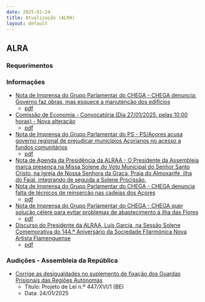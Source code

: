 ```yaml
---
date: 2025-01-24
title: Atualização (ALRA)
layout: default
---
```

## ALRA

### Requerimentos



### Informações

* [Nota de Imprensa do Grupo Parlamentar do CHEGA - CHEGA denuncia: Governo faz obras, mas esquece a manutenção dos edifícios](http://base.alra.pt:82/4DACTION/w_pesquisa_registo/8/21024)
  * [pdf](http://base.alra.pt:82/Doc_Noticias/NI21024.pdf)
* [Comissão de Economia - Convocatória (Dia 27/01/2025, pelas 10:00 horas) - Nova alteração](http://base.alra.pt:82/4DACTION/w_pesquisa_registo/8/21025)
  * [pdf](http://base.alra.pt:82/Doc_Noticias/NI21025.pdf)
* [Nota de Imprensa do Grupo Parlamentar do PS - PS/Açores acusa governo regional de prejudicar municípios Açorianos no acesso a fundos comunitários](http://base.alra.pt:82/4DACTION/w_pesquisa_registo/8/21026)
  * [pdf](http://base.alra.pt:82/Doc_Noticias/NI21026.pdf)
* [Nota de Agenda da Presidência da ALRAA - O Presidente da Assembleia marca presença na Missa Solene do Voto Municipal do Senhor Santo Cristo, na Igreja de Nossa Senhora da Graça, Praia do Almoxarife, ilha do Faial, integrando de seguida a Solene Procissão.](http://base.alra.pt:82/4DACTION/w_pesquisa_registo/8/21027)
* [Nota de Imprensa do Grupo Parlamentar do CHEGA - CHEGA denuncia falta de técnicos de reinserção nas cadeias dos Açores](http://base.alra.pt:82/4DACTION/w_pesquisa_registo/8/21021)
  * [pdf](http://base.alra.pt:82/Doc_Noticias/NI21021.pdf)
* [Nota de Imprensa do Grupo Parlamentar do CHEGA - CHEGA quer solução célere para evitar problemas de abastecimento à ilha das Flores](http://base.alra.pt:82/4DACTION/w_pesquisa_registo/8/21022)
  * [pdf](http://base.alra.pt:82/Doc_Noticias/NI21022.pdf)
* [Discurso do Presidente da ALRAA, Luís Garcia, na Sessão Solene Comemorativa do 144.º Aniversário da Sociedade Filarmónica Nova Artista Flamenguense](http://base.alra.pt:82/4DACTION/w_pesquisa_registo/8/21023)
  * [pdf](http://base.alra.pt:82/Doc_Noticias/NI21023.pdf)

### Audições - Assembleia da República

* [Corrige as desigualdades no suplemento de fixação dos Guardas Prisionais das Regiões Autónomas](http://base.alra.pt:82/4DACTION/w_pesquisa_registo/5/3307)
  * Titulo: Projeto de Lei n.º 447/XVI/1 (BE)
  * Data: 24/01/2025

